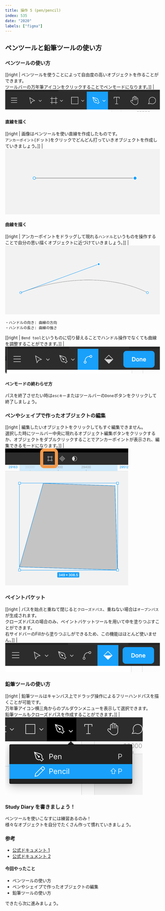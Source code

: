 ```yaml
---
title: 操作 5 (pen/pencil)
index: 535
date: "2020"
labels: ["figma"]
---
```


## ペンツールと鉛筆ツールの使い方

### ペンツールの使い方

[[right | ペンツールを使うことによって自由度の高いオブジェクトを作ることができます。<br/>ツールバーの万年筆アイコンをクリックすることでペンモードになります。]]
| ![pentool](./img/pentool.png)

#### 直線を描く

[[right | 画像はペンツールを使い直線を作成したものです。<br/>`アンカーポイント`(ドット)をクリックでどんどん打っていきオブジェクトを作成していきましょう。]]
| ![anchor](./img/anchor.png)

#### 曲線を描く

[[right | アンカーポイントをドラッグして現れる`ハンドル`というものを操作することで自分の思い描くオブジェクトに近づけていきましょう。]]
| ![anchor2](./img/anchor2.png)

```
・ハンドルの向き: 曲線の方向
・ハンドルの長さ: 曲線の強さ
```

[[right | `Bend tool`というものに切り替えることでハンドル操作でなくても曲線を調整することができます。]]
| ![bend-tool](./img/bend-tool.png)

#### ペンモードの終わらせ方

パスを終了させたい時は`escキー`またはツールバーの`Done`ボタンをクリックして終了しましょう。

### ペンやシェイプで作ったオブジェクトの編集

[[right | 編集したいオブジェクトをクリックしてもすぐ編集できません。<br/>選択した時にツールバー中央に現れるオブジェクト編集ボタンをクリックするか、オブジェクトをダブルクリックすることでアンカーポイントが表示され、編集できるモードになります。]]
| ![edit-object2](./img/edit-object2.png)

### ペイントバケット

[[right | パスを始点と重ねて閉じると`クローズドパス`、重ねない場合は`オープンパス`が生成されます。<br/>クローズドパスの場合のみ、ペイントバケットツールを用いて中を塗りつぶすことができます。<br/>右サイドバーのFillから塗りつぶしができるため、この機能はほとんど使いません。]]
| ![paint-backet](./img/paint-backet.png)

### 鉛筆ツールの使い方

[[right | 鉛筆ツールはキャンバス上でドラッグ操作によるフリーハンドパスを描くことが可能です。<br/>万年筆アイコン横三角からのプルダウンメニューを表示して選択できます。<br/>鉛筆ツールもクローズドパスを作成することができます。]]
| ![pencil](./img/pencil.png)

### Study Diary を書きましょう！

ペンツールを使いこなすには練習あるのみ！  
様々なオブジェクトを自分でたくさん作って慣れていきましょう。

### 参考

- [公式ドキュメント 1](https://help.figma.com/hc/en-us/articles/360040450213-Vector-Networks)
- [公式ドキュメント 2](https://help.figma.com/hc/en-us/articles/360039957634-Edit-Object)

#### 今回やったこと

- ペンツールの使い方
- ペンやシェイプで作ったオブジェクトの編集
- 鉛筆ツールの使い方

できたら次に進みましょう。
